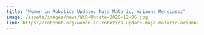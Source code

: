 ```yaml
---
title: "Women in Robotics Update: Maja Mataric, Arianna Menciassi"
image: /assets/images/news/WiR-Update-2020-12-06.jpg
link: https://robohub.org/women-in-robotics-update-maja-mataric-arianna-menciassi/
---
```

